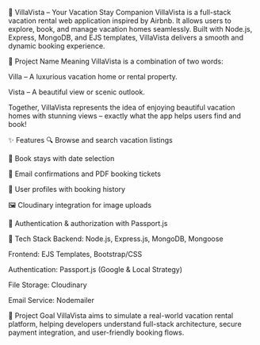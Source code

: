 🏡 VillaVista – Your Vacation Stay Companion
VillaVista is a full-stack vacation rental web application inspired by Airbnb. It allows users to explore, book, and manage vacation homes seamlessly. Built with Node.js, Express, MongoDB, and EJS templates, VillaVista delivers a smooth and dynamic booking experience.

🌟 Project Name Meaning
VillaVista is a combination of two words:

Villa – A luxurious vacation home or rental property.

Vista – A beautiful view or scenic outlook.

Together, VillaVista represents the idea of enjoying beautiful vacation homes with stunning views – exactly what the app helps users find and book!

✨ Features
🔍 Browse and search vacation listings

📆 Book stays with date selection

📩 Email confirmations and PDF booking tickets

👤 User profiles with booking history

🖼️ Cloudinary integration for image uploads

🔐 Authentication & authorization with Passport.js

🔧 Tech Stack
Backend: Node.js, Express.js, MongoDB, Mongoose

Frontend: EJS Templates, Bootstrap/CSS

Authentication: Passport.js (Google & Local Strategy)

File Storage: Cloudinary

Email Service: Nodemailer

🚀 Project Goal
VillaVista aims to simulate a real-world vacation rental platform, helping developers understand full-stack architecture, secure payment integration, and user-friendly booking flows.


